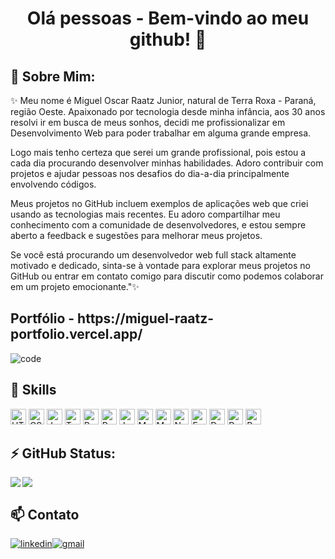 <h1 align="center"> Olá pessoas - Bem-vindo ao meu github! 👋</h1>

## 💬 Sobre Mim:

<p>✨ Meu nome é Miguel Oscar Raatz Junior,
natural de Terra Roxa - Paraná, região Oeste.
Apaixonado por tecnologia desde minha infância, aos 30 anos
resolvi ir em busca de meus sonhos, decidi me profissionalizar
em Desenvolvimento Web para poder trabalhar em alguma grande empresa.

Logo mais tenho certeza que serei um grande profissional,
pois estou a cada dia procurando desenvolver
minhas habilidades. Adoro contribuir com projetos e
ajudar pessoas nos desafios do dia-a-dia
principalmente envolvendo códigos.

Meus projetos no GitHub incluem exemplos de aplicações web que criei usando as tecnologias mais recentes. Eu adoro compartilhar meu conhecimento com a comunidade de desenvolvedores, e estou sempre aberto a feedback e sugestões para melhorar meus projetos.

Se você está procurando um desenvolvedor web full stack altamente motivado e dedicado, sinta-se à vontade para explorar meus projetos no GitHub ou entrar em contato comigo para discutir como podemos colaborar em um projeto emocionante."✨</p>

<h2>Portfólio - https://miguel-raatz-portfolio.vercel.app/</h2>


<img src="https://media2.giphy.com/media/iIqmM5tTjmpOB9mpbn/giphy.gif?cid=ecf05e47v7b02318k6wrd4gmbnxvxsdwpjjgxz33jny8zkay&rid=giphy.gif&ct=g" alt="code" />

## 🌱 Skills
<span>
<img src="https://img.shields.io/badge/HTML5-282C34?logo=html5&logoColor=E34F26" alt="HTML5 logo" title="HTML5" height="25" />
<img src="https://img.shields.io/badge/CSS3-282C34?logo=css3&logoColor=1572B6" alt="CSS3 logo" title="CSS3" height="25" />
<img src="https://img.shields.io/badge/JavaScript-282C34?logo=javascript&logoColor=F7DF1E" alt="JavaScript logo" title="JavaScript" height="25" />
<img src="https://img.shields.io/badge/TypeScript-282C34?logo=typescript&logoColor=F7DF1E" alt="TypeScript logo" title="TypeScript" height="25" />
<img src="https://img.shields.io/badge/React-282C34?logo=react&logoColor=61DAFB"
alt="React logo" title="React.js / React Native" height="25" />
<img src="https://img.shields.io/badge/Redux-282C34?logo=redux&logoColor=764ABC" alt="Redux logo" title="Redux" height="25" />
<img src="https://img.shields.io/badge/Jest-282C34?logo=jest&logoColor=cc0000" alt="Jest logo" title="Jest" height="25" />
<img src="https://img.shields.io/badge/MySQL-282C34?logo=MySQL&logoColor=f29111" alt="MySQL logo" title="MySQL" height="25" />
<img src="https://img.shields.io/badge/MongoDB-282C34?logo=MongoDB&logoColor=589636" alt="MongoDB logo" title="Mongo" height="25" />
<img src="https://img.shields.io/badge/Node.js-282C34?logo=Node.js&logoColor=#339933" alt="Node logo" title="Node" height="25" />
<img src="https://img.shields.io/badge/Express-282C34?logo=Express&logoColor=#339933" alt="Express logo" title="Express" height="25" />
<img src="https://img.shields.io/badge/Docker-282C34?logo=Docker&logoColor=2496ed"
alt="Docker logo" title="Docker" height="25" />
<img src="https://img.shields.io/visual-studio-app-center/builds/:owner/:app/:branch/:token"
alt="R logo" title="R" height="25" />
<img src="https://img.shields.io/badge/Python-282C34?logo=Python&logoColor=007ACC"
alt="Python logo" title="Python" height="25" />
<span/>
<br />

## ⚡  GitHub Status:
<img align="left" src="https://github-readme-stats.vercel.app/api?username=miguelraatz&theme=blue-green" /><img align="center" src="https://github-readme-stats.vercel.app/api/top-langs/?username=miguelraatz&theme=blue-green" />

## 📫 Contato
<a href="https://www.linkedin.com/in/miguelraatz/"><img src="https://img.shields.io/badge/LinkedIn-0077B5?style=for-the-badge&logo=linkedin&logoColor=white" alt="linkedin" /></a><a href="mailto:miguelraatzdev@gmail.com"><img src="https://img.shields.io/badge/Gmail-D14836?style=for-the-badge&logo=gmail&logoColor=white" alt="gmail" /></a>

<!--
**miguelraatz/miguelraatz** is a ✨ _special_ ✨ repository because its `README.md` (this file) appears on your GitHub profile.

Here are some ideas to get you started:

- 🔭 I’m currently working on ...
- 🌱 I’m currently learning ...
- 👯 I’m looking to collaborate on ...
- 🤔 I’m looking for help with ...
- 💬 Ask me about ...
- 📫 How to reach me: ...
- 😄 Pronouns: ...
- ⚡ Fun fact: ...
-->

